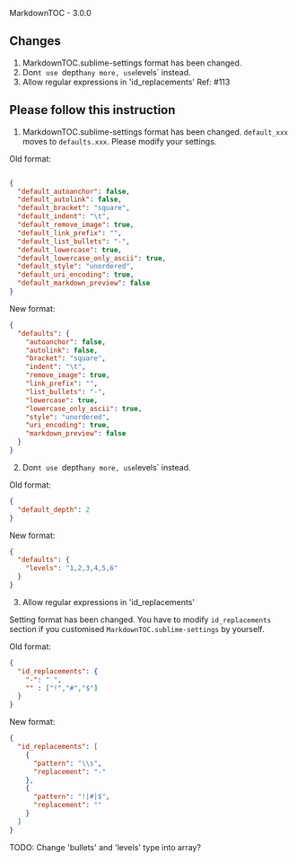 MarkdownTOC - 3.0.0

## Changes

1. MarkdownTOC.sublime-settings format has been changed.
2. Don`t use `depth` any more, use `levels` instead.
3. Allow regular expressions in 'id_replacements' Ref: #113

## Please follow this instruction

1. MarkdownTOC.sublime-settings format has been changed.
`default_xxx` moves to `defaults.xxx`.
Please modify your settings.

Old format:

```json

{
  "default_autoanchor": false,
  "default_autolink": false,
  "default_bracket": "square",
  "default_indent": "\t",
  "default_remove_image": true,
  "default_link_prefix": "",
  "default_list_bullets": "-",
  "default_lowercase": true,
  "default_lowercase_only_ascii": true,
  "default_style": "unordered",
  "default_uri_encoding": true,
  "default_markdown_preview": false
}
```

New format:

```json
{
  "defaults": {
    "autoanchor": false,
    "autolink": false,
    "bracket": "square",
    "indent": "\t",
    "remove_image": true,
    "link_prefix": "",
    "list_bullets": "-",
    "lowercase": true,
    "lowercase_only_ascii": true,
    "style": "unordered",
    "uri_encoding": true,
    "markdown_preview": false
  }
}
```


2. Don`t use `depth` any more, use `levels` instead.

Old format:

```json
{
  "default_depth": 2
}
```

New format:

```json
{
  "defaults": {
    "levels": "1,2,3,4,5,6"
  }
}
```

3. Allow regular expressions in 'id_replacements'

Setting format has been changed.
You have to modify `id_replacements` section if you customised `MarkdownTOC.sublime-settings` by yourself.

Old format:

```json
{
  "id_replacements": {
    "-": " ",
    "" : ["!","#","$"]
  }
}
```

New format:

```json
{
  "id_replacements": [
    {
      "pattern": "\\s",
      "replacement": "-"
    },
    {
      "pattern": "!|#|$",
      "replacement": ""
    }
  ]
}
```

TODO: Change 'bullets' and 'levels' type into array?
